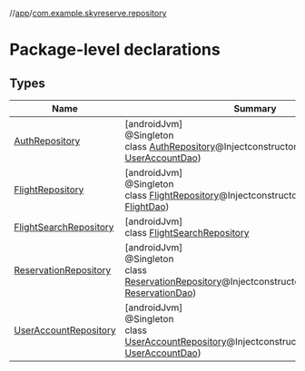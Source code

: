 //[app](../../index.md)/[com.example.skyreserve.repository](index.md)

# Package-level declarations

## Types

| Name | Summary |
|---|---|
| [AuthRepository](-auth-repository/index.md) | [androidJvm]<br>@Singleton<br>class [AuthRepository](-auth-repository/index.md)@Injectconstructor(userAccountDao: [UserAccountDao](../com.example.skyreserve.database.room.dao/-user-account-dao/index.md)) |
| [FlightRepository](-flight-repository/index.md) | [androidJvm]<br>@Singleton<br>class [FlightRepository](-flight-repository/index.md)@Injectconstructor(flightDao: [FlightDao](../com.example.skyreserve.database.room.dao/-flight-dao/index.md)) |
| [FlightSearchRepository](-flight-search-repository/index.md) | [androidJvm]<br>class [FlightSearchRepository](-flight-search-repository/index.md) |
| [ReservationRepository](-reservation-repository/index.md) | [androidJvm]<br>@Singleton<br>class [ReservationRepository](-reservation-repository/index.md)@Injectconstructor(reservationDao: [ReservationDao](../com.example.skyreserve.database.room.dao/-reservation-dao/index.md)) |
| [UserAccountRepository](-user-account-repository/index.md) | [androidJvm]<br>@Singleton<br>class [UserAccountRepository](-user-account-repository/index.md)@Injectconstructor(userAccountDao: [UserAccountDao](../com.example.skyreserve.database.room.dao/-user-account-dao/index.md)) |
